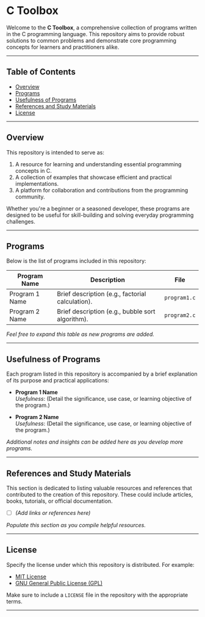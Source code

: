 # C Toolbox

Welcome to the **C Toolbox**, a comprehensive collection of programs written in the C programming language. This repository aims to provide robust solutions to common problems and demonstrate core programming concepts for learners and practitioners alike.

---

## Table of Contents
- [Overview](#overview)
- [Programs](#programs)
- [Usefulness of Programs](#usefulness-of-programs)
- [References and Study Materials](#references-and-study-materials)
- [License](#license)

---

## Overview

This repository is intended to serve as:
1. A resource for learning and understanding essential programming concepts in C.
2. A collection of examples that showcase efficient and practical implementations.
3. A platform for collaboration and contributions from the programming community.

Whether you're a beginner or a seasoned developer, these programs are designed to be useful for skill-building and solving everyday programming challenges.

---

## Programs

Below is the list of programs included in this repository:

| **Program Name**        | **Description**                     | **File**        |
|--------------------------|-------------------------------------|-----------------|
| Program 1 Name          | Brief description (e.g., factorial calculation). | `program1.c`    |
| Program 2 Name          | Brief description (e.g., bubble sort algorithm). | `program2.c`    |

*Feel free to expand this table as new programs are added.*

---

## Usefulness of Programs

Each program listed in this repository is accompanied by a brief explanation of its purpose and practical applications:

- **Program 1 Name**  
  *Usefulness*: (Detail the significance, use case, or learning objective of the program.)

- **Program 2 Name**  
  *Usefulness*: (Detail the significance, use case, or learning objective of the program.)

*Additional notes and insights can be added here as you develop more programs.*

---

## References and Study Materials

This section is dedicated to listing valuable resources and references that contributed to the creation of this repository. These could include articles, books, tutorials, or official documentation.

- [ ] *(Add links or references here)*

*Populate this section as you compile helpful resources.*

---

## License

Specify the license under which this repository is distributed. For example:
- [MIT License](https://opensource.org/licenses/MIT)
- [GNU General Public License (GPL)](https://www.gnu.org/licenses/gpl-3.0.en.html)

Make sure to include a `LICENSE` file in the repository with the appropriate terms.

---

